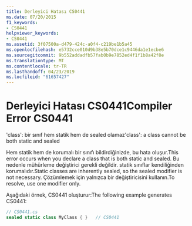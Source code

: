 ```yaml
---
title: Derleyici Hatası CS0441
ms.date: 07/20/2015
f1_keywords:
- CS0441
helpviewer_keywords:
- CS0441
ms.assetid: 3f07500a-d479-424c-a0f4-c219be1b5a45
ms.openlocfilehash: e5732cce010d9b38e5b70dce1c9446da1e1ecbe6
ms.sourcegitcommit: 9b552addadfb57fab0b9e7852ed4f1f1b8a42f8e
ms.translationtype: MT
ms.contentlocale: tr-TR
ms.lasthandoff: 04/23/2019
ms.locfileid: "61657427"
---
```

# <a name="compiler-error-cs0441"></a><span data-ttu-id="5e1f6-102">Derleyici Hatası CS0441</span><span class="sxs-lookup"><span data-stu-id="5e1f6-102">Compiler Error CS0441</span></span>
<span data-ttu-id="5e1f6-103">'class': bir sınıf hem statik hem de sealed olamaz</span><span class="sxs-lookup"><span data-stu-id="5e1f6-103">'class': a class cannot be both static and sealed</span></span>  
  
 <span data-ttu-id="5e1f6-104">Hem statik hem de korumalı bir sınıfı bildirdiğinizde, bu hata oluşur.</span><span class="sxs-lookup"><span data-stu-id="5e1f6-104">This error occurs when you declare a class that is both static and sealed.</span></span> <span data-ttu-id="5e1f6-105">Bu nedenle mühürleme değiştirici gerekli değildir. statik sınıflar kendiliğinden korumalıdır.</span><span class="sxs-lookup"><span data-stu-id="5e1f6-105">Static classes are inherently sealed, so the sealed modifier is not necessary.</span></span> <span data-ttu-id="5e1f6-106">Çözümlemek için yalnızca bir değiştiricisini kullanın.</span><span class="sxs-lookup"><span data-stu-id="5e1f6-106">To resolve, use one modifier only.</span></span>  
  
 <span data-ttu-id="5e1f6-107">Aşağıdaki örnek, CS0441 oluşturur:</span><span class="sxs-lookup"><span data-stu-id="5e1f6-107">The following example generates CS0441:</span></span>  
  
```csharp  
// CS0441.cs  
sealed static class MyClass { }   // CS0441  
```
